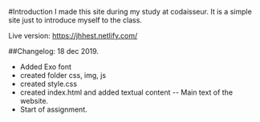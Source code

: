 #Introduction
I made this site during my study at codaisseur. It is a simple site just to introduce myself to the class. 

Live version: https://jhhest.netlify.com/

##Changelog: 
18 dec 2019. 
* Added Exo font
* created folder css, img, js
* created style.css
* created index.html and added textual content -- Main text of the website.
* Start of assignment. 
